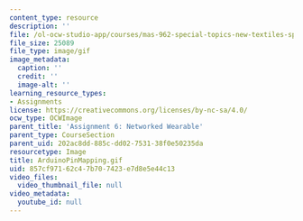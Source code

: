 ```yaml
---
content_type: resource
description: ''
file: /ol-ocw-studio-app/courses/mas-962-special-topics-new-textiles-spring-2010/857cf97162c47b707423e7d8e5e44c13_ArduinoPinMapping.gif
file_size: 25089
file_type: image/gif
image_metadata:
  caption: ''
  credit: ''
  image-alt: ''
learning_resource_types:
- Assignments
license: https://creativecommons.org/licenses/by-nc-sa/4.0/
ocw_type: OCWImage
parent_title: 'Assignment 6: Networked Wearable'
parent_type: CourseSection
parent_uid: 202ac8dd-885c-dd02-7531-38f0e50235da
resourcetype: Image
title: ArduinoPinMapping.gif
uid: 857cf971-62c4-7b70-7423-e7d8e5e44c13
video_files:
  video_thumbnail_file: null
video_metadata:
  youtube_id: null
---
```

